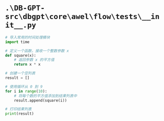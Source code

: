 # `.\DB-GPT-src\dbgpt\core\awel\flow\tests\__init__.py`

```py
# 导入常用的时间处理模块
import time

# 定义一个函数，接收一个整数参数 x
def square(x):
    # 返回参数 x 的平方值
    return x * x

# 创建一个空列表
result = []

# 使用循环从 0 到 9
for i in range(10):
    # 将每个数的平方值添加到结果列表中
    result.append(square(i))

# 打印结果列表
print(result)
```
